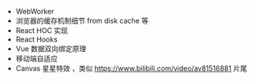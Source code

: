 * WebWorker
* 浏览器的缓存机制细节 from disk cache 等
* React HOC 实现
* React Hooks
* Vue 数据双向绑定原理
* 移动端自适应
* Canvas 星星特效 ，类似 https://www.bilibili.com/video/av81516881 片尾